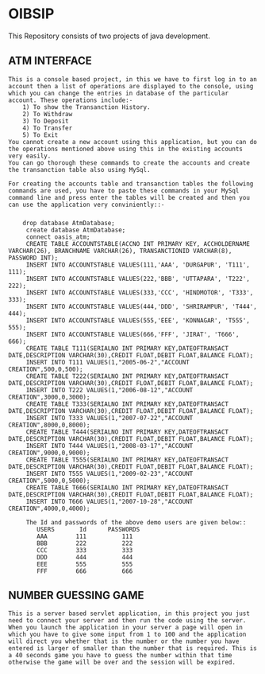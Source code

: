 # OIBSIP
This Repository consists of two projects of java development.

## ATM INTERFACE
    This is a console based project, in this we have to first log in to an account then a list of operations are displayed to the console, using which you can change the entries in database of the particular account. These operations include:-
        1) To show the Transanction History.
        2) To Withdraw
        3) To Deposit
        4) To Transfer
        5) To Exit
    You cannot create a new account using this application, but you can do the operations mentioned above using this in the existing accounts very easily.
    You can go thorough these commands to create the accounts and create the transanction table also using MySql.
    
    For creating the accounts table and transanction tables the following commands are used, you have to paste these commands in your MySql command line and press enter the tables will be created and then you can use the application very conviniently::-
###
        drop database AtmDatabase;
         create database AtmDatabase;
         connect oasis_atm;
         CREATE TABLE ACCOUNTSTABLE(ACCNO INT PRIMARY KEY, ACCHOLDERNAME VARCHAR(26), BRANCHNAME VARCHAR(26), TRANSANCTIONID VARCHAR(8), PASSWORD INT);
         INSERT INTO ACCOUNTSTABLE VALUES(111,'AAA', 'DURGAPUR', 'T111', 111);
         INSERT INTO ACCOUNTSTABLE VALUES(222,'BBB', 'UTTAPARA', 'T222', 222);
         INSERT INTO ACCOUNTSTABLE VALUES(333,'CCC', 'HINDMOTOR', 'T333', 333);
         INSERT INTO ACCOUNTSTABLE VALUES(444,'DDD', 'SHRIRAMPUR', 'T444', 444);
         INSERT INTO ACCOUNTSTABLE VALUES(555,'EEE', 'KONNAGAR', 'T555', 555);
         INSERT INTO ACCOUNTSTABLE VALUES(666,'FFF', 'JIRAT', 'T666', 666);
         CREATE TABLE T111(SERIALNO INT PRIMARY KEY,DATEOFTRANSACT DATE,DESCRIPTION VARCHAR(30),CREDIT FLOAT,DEBIT FLOAT,BALANCE FLOAT);
         INSERT INTO T111 VALUES(1,"2005-06-2","ACCOUNT CREATION",500,0,500);
         CREATE TABLE T222(SERIALNO INT PRIMARY KEY,DATEOFTRANSACT DATE,DESCRIPTION VARCHAR(30),CREDIT FLOAT,DEBIT FLOAT,BALANCE FLOAT);
         INSERT INTO T222 VALUES(1,"2006-08-12","ACCOUNT CREATION",3000,0,3000);
         CREATE TABLE T333(SERIALNO INT PRIMARY KEY,DATEOFTRANSACT DATE,DESCRIPTION VARCHAR(30),CREDIT FLOAT,DEBIT FLOAT,BALANCE FLOAT);
         INSERT INTO T333 VALUES(1,"2007-07-22","ACCOUNT CREATION",8000,0,8000);
         CREATE TABLE T444(SERIALNO INT PRIMARY KEY,DATEOFTRANSACT DATE,DESCRIPTION VARCHAR(30),CREDIT FLOAT,DEBIT FLOAT,BALANCE FLOAT);
         INSERT INTO T444 VALUES(1,"2008-03-17","ACCOUNT CREATION",9000,0,9000);
         CREATE TABLE T555(SERIALNO INT PRIMARY KEY,DATEOFTRANSACT DATE,DESCRIPTION VARCHAR(30),CREDIT FLOAT,DEBIT FLOAT,BALANCE FLOAT);
         INSERT INTO T555 VALUES(1,"2009-02-23","ACCOUNT CREATION",5000,0,5000);
         CREATE TABLE T666(SERIALNO INT PRIMARY KEY,DATEOFTRANSACT DATE,DESCRIPTION VARCHAR(30),CREDIT FLOAT,DEBIT FLOAT,BALANCE FLOAT);
         INSERT INTO T666 VALUES(1,"2007-10-28","ACCOUNT CREATION",4000,0,4000);
         
         The Id and passwords of the above demo users are given below::
            USERS       Id      PASSWORDS
            AAA        111          111
            BBB        222          222
            CCC        333          333
            DDD        444          444
            EEE        555          555
            FFF        666          666
    
## NUMBER GUESSING GAME
    This is a server based servlet application, in this project you just need to connect your server and then run the code using the server.
    When you launch the application in your server a page will open in which you have to give some input from 1 to 100 and the application will direct you whether that is the number or the number you have entered is larger of smaller than the number that is required. This is a 40 seconds game you have to guess the number within that time otherwise the game will be over and the session will be expired.